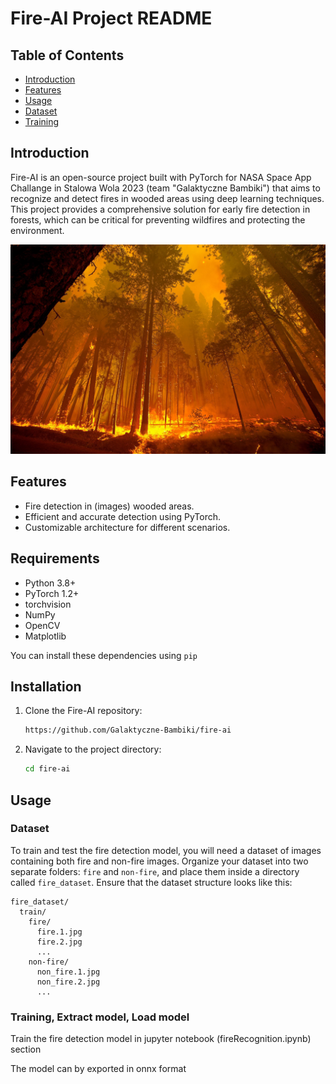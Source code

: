# Fire-AI Project README

## Table of Contents

- [Introduction](#introduction)
- [Features](#features)
- [Usage](#usage)
- [Dataset](#dataset)
- [Training](#training)

## Introduction

Fire-AI is an open-source project built with PyTorch for NASA Space App Challange in Stalowa Wola 2023 (team "Galaktyczne Bambiki") that aims to recognize and detect fires in wooded areas using deep learning techniques. This project provides a comprehensive solution for early fire detection in forests, which can be critical for preventing wildfires and protecting the environment.

![fire image example](fire.667-1.png)

## Features

- Fire detection in (images) wooded areas.
- Efficient and accurate detection using PyTorch.
- Customizable architecture for different scenarios.

## Requirements

- Python 3.8+
- PyTorch 1.2+
- torchvision
- NumPy
- OpenCV
- Matplotlib

You can install these dependencies using `pip`

## Installation

1. Clone the Fire-AI repository:

   ```bash
   https://github.com/Galaktyczne-Bambiki/fire-ai
   ```

2. Navigate to the project directory:

   ```bash
   cd fire-ai
   ```

## Usage

### Dataset

To train and test the fire detection model, you will need a dataset of images containing both fire and non-fire images. Organize your dataset into two separate folders: `fire` and `non-fire`, and place them inside a directory called `fire_dataset`. Ensure that the dataset structure looks like this:

```
fire_dataset/
  train/
    fire/
      fire.1.jpg
      fire.2.jpg
      ...
    non-fire/
      non_fire.1.jpg
      non_fire.2.jpg
      ...
```

### Training, Extract model, Load model

Train the fire detection model in jupyter notebook (fireRecognition.ipynb) section

The model can by exported in onnx format
